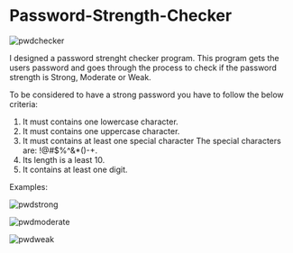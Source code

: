 # Password-Strength-Checker

![pwdchecker](https://github.com/dholt13/Password-Strength-Checker/assets/69023233/057bccef-1a05-469c-adc3-22b873b8d186)

I designed a password strenght checker program. This program gets the users password and goes through the process to check if the password strength is Strong, Moderate or Weak.

To be considered to have a strong password you have to follow the below criteria: 
  1. It must contains one lowercase character.
  2. It must contains one uppercase character.
  3. It must contains at least one special character The special characters are: !@#$%^&*()-+.
  4. Its length is a least 10.
  5. It contains at least one digit.

Examples:

![pwdstrong](https://github.com/dholt13/Password-Strength-Checker/assets/69023233/577accf5-1da4-45b3-b145-d48a9f269892)

![pwdmoderate](https://github.com/dholt13/Password-Strength-Checker/assets/69023233/9b6152a6-477b-454e-a171-598a3e35a6bb)

![pwdweak](https://github.com/dholt13/Password-Strength-Checker/assets/69023233/cba92181-03f1-432e-8366-9178406a5a65)


